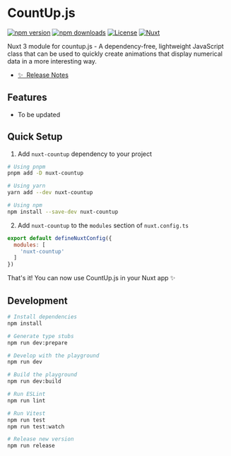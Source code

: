 <!--
Get your module up and running quickly.

Find and replace all on all files (CMD+SHIFT+F):
- Name: CountUp.js
- Package name: nuxt-countup
- Description: Nuxt wrapper for countup.js
-->

# CountUp.js

[![npm version][npm-version-src]][npm-version-href]
[![npm downloads][npm-downloads-src]][npm-downloads-href]
[![License][license-src]][license-href]
[![Nuxt][nuxt-src]][nuxt-href]

Nuxt 3 module for countup.js - A dependency-free, lightweight JavaScript class that can be used to quickly create animations that display numerical data in a more interesting way.

- [✨ &nbsp;Release Notes](/CHANGELOG.md)
<!-- - [🏀 Online playground](https://stackblitz.com/github/your-org/nuxt-countup?file=playground%2Fapp.vue) -->
<!-- - [📖 &nbsp;Documentation](https://example.com) -->

## Features

<!-- Highlight some of the features your module provide here -->
- To be updated

## Quick Setup

1. Add `nuxt-countup` dependency to your project

```bash
# Using pnpm
pnpm add -D nuxt-countup

# Using yarn
yarn add --dev nuxt-countup

# Using npm
npm install --save-dev nuxt-countup
```

2. Add `nuxt-countup` to the `modules` section of `nuxt.config.ts`

```js
export default defineNuxtConfig({
  modules: [
    'nuxt-countup'
  ]
})
```

That's it! You can now use CountUp.js in your Nuxt app ✨

## Development

```bash
# Install dependencies
npm install

# Generate type stubs
npm run dev:prepare

# Develop with the playground
npm run dev

# Build the playground
npm run dev:build

# Run ESLint
npm run lint

# Run Vitest
npm run test
npm run test:watch

# Release new version
npm run release
```

<!-- Badges -->
[npm-version-src]: https://img.shields.io/npm/v/nuxt-countup/latest.svg?style=flat&colorA=18181B&colorB=28CF8D
[npm-version-href]: https://npmjs.com/package/nuxt-countup

[npm-downloads-src]: https://img.shields.io/npm/dm/nuxt-countup.svg?style=flat&colorA=18181B&colorB=28CF8D
[npm-downloads-href]: https://npmjs.com/package/nuxt-countup

[license-src]: https://img.shields.io/npm/l/nuxt-countup.svg?style=flat&colorA=18181B&colorB=28CF8D
[license-href]: https://npmjs.com/package/nuxt-countup

[nuxt-src]: https://img.shields.io/badge/Nuxt-18181B?logo=nuxt.js
[nuxt-href]: https://nuxt.com
